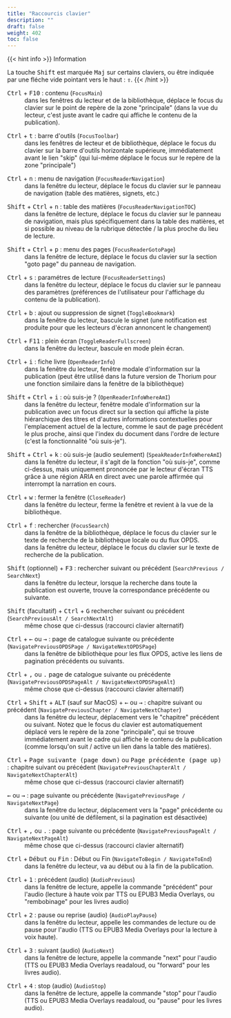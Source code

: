 ```yaml
---
title: "Raccourcis clavier"
description: ""
draft: false
weight: 402
toc: false
---
```


{{< hint info >}}
Information

La touche <kbd>Shift</kbd> est marquée <kbd>Maj</kbd> sur certains claviers, ou être indiquée par une fléche vide pointant vers le haut : <kbd><b>&#x21E7;</b></kbd>. 
{{< /hint >}}


<dl>
 <dt> <kbd>Ctrl</kbd> + <kbd>F10</kbd> : contenu (<code>FocusMain</code>) </dt>
 <dd> dans les fenêtres du lecteur et de la bibliothèque, déplace le focus du clavier sur le point de repère de la zone "principale" (dans la vue du lecteur, c'est juste avant le cadre qui affiche le contenu de la publication).
 </dd>
</dl>
<dl>
 <dt> <kbd>Ctrl</kbd> + <kbd>t</kbd> : barre d'outils (<code>FocusToolbar</code>) </dt>
 <dd> dans les fenêtres de lecteur et de bibliothèque, déplace le focus du clavier sur la barre d'outils horizontale supérieure, immédiatement avant le lien "skip" (qui lui-même déplace le focus sur le repère de la zone "principale")
 </dd>
</dl>
<dl>
 <dt> <kbd>Ctrl</kbd> + <kbd>n</kbd> : menu de navigation (<code>FocusReaderNavigation</code>) </dt>
 <dd> dans la fenêtre du lecteur, déplace le focus du clavier sur le panneau de navigation (table des matières, signets, etc.)
 </dd>
</dl>
<dl>
 <dt> <kbd>Shift</kbd> + <kbd>Ctrl</kbd> + <kbd>n</kbd> : table des matières (<code>FocusReaderNavigationTOC</code>) </dt>
 <dd> dans la fenêtre de lecture, déplace le focus du clavier sur le panneau de navigation, mais plus spécifiquement dans la table des matières, et si possible au niveau de la rubrique détectée / la plus proche du lieu de lecture.
 </dd>
</dl>
<dl>
 <dt> <kbd>Shift</kbd> + <kbd>Ctrl</kbd> + <kbd>p</kbd> : menu des pages (<code>FocusReaderGotoPage</code>) </dt>
 <dd> dans la fenêtre de lecture, déplace le focus du clavier sur la section "goto page" du panneau de navigation.
 </dd>
</dl>
<dl>
 <dt> <kbd>Ctrl</kbd> + <kbd>s</kbd> : paramétres de lecture (<code>FocusReaderSettings</code>) </dt>
 <dd> dans la fenêtre du lecteur, déplace le focus du clavier sur le panneau des paramètres (préférences de l'utilisateur pour l'affichage du contenu de la publication).
 </dd>
</dl>
<dl>
 <dt> <kbd>Ctrl</kbd> + <kbd>b</kbd> : ajout ou suppression de signet (<code>ToggleBookmark</code>) </dt>
 <dd> dans la fenêtre du lecteur, bascule le signet (une notification est produite pour que les lecteurs d'écran annoncent le changement)
 </dd>
</dl>
<dl>
 <dt> <kbd>Ctrl</kbd> + <kbd>F11</kbd> : plein écran (<code>ToggleReaderFullscreen</code>) </dt>
 <dd> dans la fenêtre du lecteur, bascule en mode plein écran.
 </dd>
</dl>
<dl>
 <dt> <kbd>Ctrl</kbd> + <kbd>i</kbd> : fiche livre (<code>OpenReaderInfo</code>) </dt>
 <dd> dans la fenêtre du lecteur, fenêtre modale d'information sur la publication (peut être utilisé dans la future version de Thorium pour une fonction similaire dans la fenêtre de la bibliothèque)
 </dd>
</dl>
<dl>
 <dt> <kbd>Shift</kbd> + <kbd>Ctrl</kbd> + <kbd>i</kbd> : où suis-je ? (<code>OpenReaderInfoWhereAmI</code>) </dt>
 <dd> dans la fenêtre du lecteur, fenêtre modale d'information sur la publication avec un focus direct sur la section qui affiche la piste hiérarchique des titres et d'autres informations contextuelles pour l'emplacement actuel de la lecture, comme le saut de page précédent le plus proche, ainsi que l'index du document dans l'ordre de lecture (c'est la fonctionnalité "où suis-je").
 </dd>
</dl>
<dl>
 <dt> <kbd>Shift</kbd> + <kbd>Ctrl</kbd> + <kbd>k</kbd> : où suis-je (audio seulement) (<code>SpeakReaderInfoWhereAmI</code>) </dt>
 <dd> dans la fenêtre du lecteur, il s'agit de la fonction "où suis-je", comme ci-dessus, mais uniquement prononcée par le lecteur d'écran TTS grâce à une région ARIA en direct avec une parole affirmée qui interrompt la narration en cours.
 </dd>
</dl>
<dl>
 <dt> <kbd>Ctrl</kbd> + <kbd>w</kbd> : fermer la fenêtre (<code>CloseReader</code>) </dt>
 <dd> dans la fenêtre du lecteur, ferme la fenêtre et revient à la vue de la bibliothèque.
 </dd>
</dl>
<dl>
 <dt> <kbd>Ctrl</kbd> + <kbd>f</kbd> : rechercher (<code>FocusSearch</code>) </dt>
 <dd> dans la fenêtre de la bibliothèque, déplace le focus du clavier sur le texte de recherche de la bibliothèque locale ou du flux OPDS.
 </dd>
 <dd> dans la fenêtre du lecteur, déplace le focus du clavier sur le texte de recherche de la publication.
 </dd>
</dl>
<dl>
 <dt> <kbd>Shift</kbd> (optionnel) + <kbd>F3</kbd> : rechercher suivant ou précédent (<code>SearchPrevious / SearchNext</code>) </dt>
 <dd> dans la fenêtre du lecteur, lorsque la recherche dans toute la publication est ouverte, trouve la correspondance précédente ou suivante.
 </dd>
</dl>
<dl>
 <dt> <kbd>Shift</kbd> (facultatif) + <kbd>Ctrl</kbd> + <kbd>G</kbd> rechercher suivant ou précédent (<code>SearchPreviousAlt / SearchNextAlt</code>) </dt>
 <dd> même chose que ci-dessus (raccourci clavier alternatif)
 </dd>
</dl>
<dl>
 <dt> <kbd>Ctrl</kbd> + <kbd>&larr;</kbd> ou <kbd>&rarr;</kbd> : page de catalogue suivante ou précédente (<code>NavigatePreviousOPDSPage / NavigateNextOPDSPage</code>) </dt>
 <dd> dans la fenêtre de bibliothèque pour les flux OPDS, active les liens de pagination précédents ou suivants.
 </dd>
</dl>
<dl>
 <dt> <kbd>Ctrl</kbd> + <kbd>,</kbd> ou <kbd>.</kbd> page de catalogue suivante ou précédente (<code>NavigatePreviousOPDSPageAlt / NavigateNextOPDSPageAlt</code>) </dt>
 <dd> même chose que ci-dessus (raccourci clavier alternatif)
 </dd>
</dl>
<dl>
 <dt> <kbd>Ctrl</kbd> + <kbd>Shift</kbd> + <kbd>ALT</kbd> (sauf sur MacOS) + <kbd>&larr;</kbd> ou <kbd>&rarr;</kbd> : chapitre suivant ou précédent (<code>NavigatePreviousChapter / NavigateNextChapter</code>) </dt>
 <dd> dans la fenêtre du lecteur, déplacement vers le "chapitre" précédent ou suivant. Notez que le focus du clavier est automatiquement déplacé vers le repère de la zone "principale", qui se trouve immédiatement avant le cadre qui affiche le contenu de la publication (comme lorsqu'on suit / active un lien dans la table des matières).
 </dd>
</dl>
<dl>
 <dt> <kbd>Ctrl</kbd> + <kbd>Page suivante (page down)</kbd> ou <kbd>Page précédente (page up)</kbd> : chapitre suivant ou précédent (<code>NavigatePreviousChapterAlt / NavigateNextChapterAlt</code>) </dt>
 <dd> même chose que ci-dessus (raccourci clavier alternatif)
 </dd>
</dl>
<dl>
 <dt> <kbd>&larr;</kbd> ou <kbd>&rarr;</kbd> : page suivante ou précédente (<code>NavigatePreviousPage / NavigateNextPage</code>) </dt>
 <dd> dans la fenêtre du lecteur, déplacement vers la "page" précédente ou suivante (ou unité de défilement, si la pagination est désactivée)
 </dd>
</dl>
<dl>
 <dt> <kbd>Ctrl</kbd> + <kbd>,</kbd> ou <kbd>.</kbd> : page suivante ou précédente (<code>NavigatePreviousPageAlt / NavigateNextPageAlt</code>) </dt>
 <dd> même chose que ci-dessus (raccourci clavier alternatif)
 </dd>
</dl>
<dl>
 <dt> <kbd>Ctrl</kbd> + <kbd>Début</kbd> ou <kbd>Fin</kbd> : Début ou Fin (<code>NavigateToBegin / NavigateToEnd</code>) </dt>
 <dd> dans la fenêtre du lecteur, va au début ou à la fin de la publication.
 </dd>
</dl>
<dl>
 <dt> <kbd>Ctrl</kbd> + <kbd>1</kbd> : précédent (audio) (<code>AudioPrevious</code>) </dt>
 <dd> dans la fenêtre de lecture, appelle la commande "précédent" pour l'audio (lecture à haute voix par TTS ou EPUB3 Media Overlays, ou "rembobinage" pour les livres audio)
 </dd>
</dl>
<dl>
 <dt> <kbd>Ctrl</kbd> + <kbd>2</kbd> : pause ou reprise (audio) (<code>AudioPlayPause</code>) </dt>
 <dd> dans la fenêtre du lecteur, appelle les commandes de lecture ou de pause pour l'audio (TTS ou EPUB3 Media Overlays pour la lecture à voix haute).
 </dd>
</dl>
<dl>
 <dt> <kbd>Ctrl</kbd> + <kbd>3</kbd> : suivant (audio) (<code>AudioNext</code>) </dt>
 <dd> dans la fenêtre de lecture, appelle la commande "next" pour l'audio (TTS ou EPUB3 Media Overlays readaloud, ou "forward" pour les livres audio).
 </dd>
</dl>
<dl>
 <dt> <kbd>Ctrl</kbd> + <kbd>4</kbd> : stop (audio) (<code>AudioStop</code>) </dt>
 <dd> dans la fenêtre de lecture, appelle la commande "stop" pour l'audio (TTS ou EPUB3 Media Overlays readaloud, ou "pause" pour les livres audio).
 </dd>
</dl>